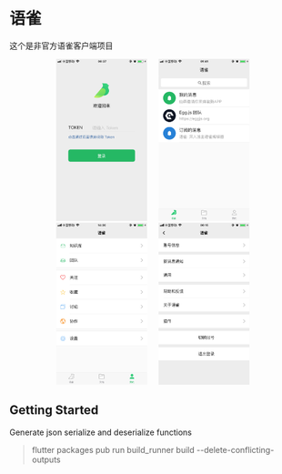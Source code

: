 # 语雀

这个是非官方语雀客户端项目


<p align="center"><img width="160" style="margin: 0 10px" src="./screenshot/login.png"><img width="160" style="margin: 0 10px" src="./screenshot/yuque.png"><img width="160" style="margin: 0 10px" src="./screenshot/me.png"><img width="160" style="margin: 0 10px" src="./screenshot/setting.png"></p>


## Getting Started

Generate json serialize and deserialize functions

> flutter packages pub run build_runner build --delete-conflicting-outputs
